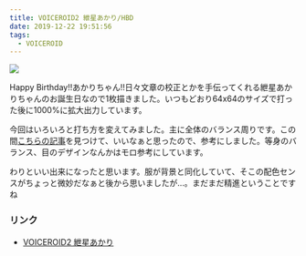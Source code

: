 ```yaml
---
title: VOICEROID2 紲星あかり/HBD
date: 2019-12-22 19:51:56
tags:
  - VOICEROID
---
```


![](/image-blog/images/akari-hbd.png)

Happy Birthday!!あかりちゃん!!日々文章の校正とかを手伝ってくれる紲星あかりちゃんのお誕生日なので1枚描きました。いつもどおり64x64のサイズで打った後に1000%に拡大出力しています。  

今回はいろいろと打ち方を変えてみました。主に全体のバランス周りです。この間[こちらの記事](https://originalnews.nico/224557?ref=video_watch_html5_marquee)を見つけて、いいなぁと思ったので、参考にしました。等身のバランス、目のデザインなんかはモロ参考にしています。

わりといい出来になったと思います。服が背景と同化していて、そこの配色センスがちょっと微妙だなぁと後から思いましたが…。まだまだ精進ということですね

### リンク
- [VOICEROID2 紲星あかり](https://www.ah-soft.com/voiceroid/akari/)
